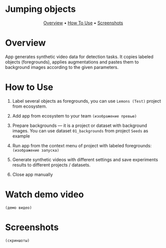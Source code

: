 # Jumping objects

<p align="center">
  <a href="#Overview">Overview</a> •
  <a href="#How-To-Use">How To Use</a> •
    <a href="#Screenshots">Screenshots</a>
</p>


# Overview

App generates synthetic video data for detection tasks. It copies labeled objects (foregrounds), applies augmentations and pastes them to background images according to the given parameters.

# How to Use

1. Label several objects as foregrounds, you can use `Lemons (Test)` project from ecosystem.

2. Add app from ecosystem to your team `(изображение превью)`

3. Prepare backgrounds — it is a project or dataset with background images. You can use dataset `01_backgrounds` from project `Seeds` as example

4. Run app from the context menu of project with labeled foregrounds: `(изображение запуска)`

5. Generate synthetic videos with different settings and save experiments results to different projects / datasets.

6. Close app manually


# Watch demo video
`(демо видео)`

# Screenshots
`(скриншоты)`

